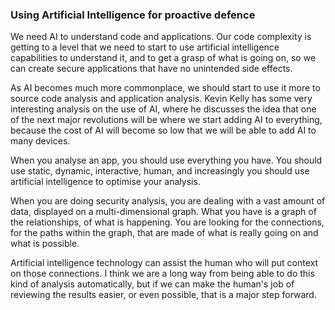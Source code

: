### Using Artificial Intelligence for proactive defence

We need AI to understand code and applications. Our code complexity is getting to a level that we need to start to use artificial intelligence capabilities to understand it, and to get a grasp of what is going on, so we can create secure applications that have no unintended side effects.

As AI becomes much more commonplace, we should start to use it more to source code analysis and application analysis. Kevin Kelly has some very interesting analysis on the use of AI, where he discusses the idea that one of the next major revolutions will be where we start adding AI to everything, because the cost of AI will become so low that we will be able to add AI to many devices.

When you analyse an app, you should use everything you have. You should use static, dynamic, interactive, human, and increasingly you should use artificial intelligence to optimise your analysis.

When you are doing security analysis, you are dealing with a vast amount of data, displayed on a multi-dimensional graph. What you have is a graph of the relationships, of what is happening. You are looking for the connections, for the paths within the graph, that are made of what is really going on and what is possible.

Artificial intelligence technology can assist the human who will put context on those connections. I think we are a long way from being able to do this kind of analysis automatically, but if we can make the human's job of reviewing the results easier, or even possible, that is a major step forward.

